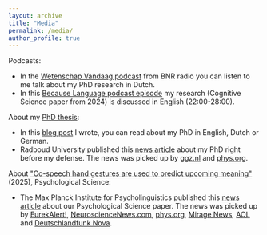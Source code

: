 ```yaml
---
layout: archive
title: "Media"
permalink: /media/
author_profile: true
---
```


Podcasts:
- In the [Wetenschap Vandaag podcast](https://www.bnr.nl/podcast/wetenschap-vandaag/10540686/hoe-onze-handgebaren-voorspellen-wat-we-gaan-zeggen) from BNR radio you can listen to me talk about my PhD research in Dutch.
- In this [Because Language podcast episode](https://becauselanguage.com/95-why-the-far-right-demagogues-language/) my research (Cognitive Science paper from 2024) is discussed in English (22:00-28:00).

About my [PhD thesis](https://hdl.handle.net/2066/316866):
- In this [blog post](https://www.mpi-talkling.mpi.nl/?p=2145&lang=en) I wrote, you can read about my PhD in English, Dutch or German. 
- Radboud University published this [news article](https://www.ru.nl/en/research/research-news/typing-in-mid-air-or-pretending-to-drink-how-using-your-hands-to-communicate-can-help-you-understand-others) about my PhD right before my defense. The news was picked up by [ggz.nl](https://ggz.nl/onderzoek-hoe-handgebaren-kunnen-helpen-om-iemand-te-begrijpen/) and [phys.org](https://phys.org/news/2025-03-mid-air-communicate.html). 

About ["Co-speech hand gestures are used to predict upcoming meaning"](https://doi.org/10.1177/09567976251331041) (2025), Psychological Science:
- The Max Planck Institute for Psycholinguistics published this [news article](https://www.mpi.nl/news/listeners-use-gestures-predict-upcoming-words) about our Psychological Science paper. The news was picked up by [EurekAlert!](https://www.eurekalert.org/news-releases/1080940), [NeuroscienceNews.com](https://neurosciencenews.com/gesture-speech-prediction-28684/), [phys.org](https://phys.org/news/2025-04-gestures-upcoming-words-virtual-avatar.html), [Mirage News](https://www.miragenews.com/gestures-help-listeners-predict-words-1447981/), [AOL](https://www.aol.com/hand-gestures-talking-easier-study-220700950.html) and [Deutschlandfunk Nova](https://www.deutschlandfunknova.de/nachrichten/gespraeche-gesten-spielen-wohl-eine-wichtige-rolle-fuer-das-verstehen). 
